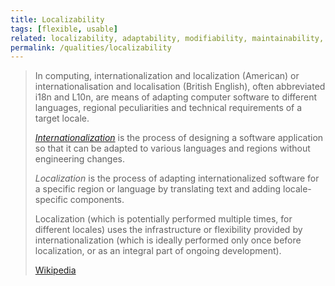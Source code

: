 ```yaml
---
title: Localizability
tags: [flexible, usable]
related: localizability, adaptability, modifiability, maintainability, internationalization
permalink: /qualities/localizability
---
```



>In computing, internationalization and localization (American) or internationalisation and localisation (British English), often abbreviated i18n and L10n, are means of adapting computer software to different languages, regional peculiarities and technical requirements of a target locale.
>
>[_Internationalization_](/qualities/localizability) is the process of designing a software application so that it can be adapted to various languages and regions without engineering changes. 
>
>_Localization_ is the process of adapting internationalized software for a specific region or language by translating text and adding locale-specific components.
>
>Localization (which is potentially performed multiple times, for different locales) uses the infrastructure or flexibility provided by internationalization (which is ideally performed only once before localization, or as an integral part of ongoing development).
>
>[Wikipedia](https://en.wikipedia.org/wiki/Internationalization_and_localization)


